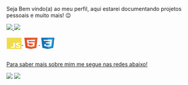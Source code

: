 Seja Bem vindo(a) ao meu perfil, aqui estarei documentando projetos pessoais e muito mais! 😉
 <div>
   <a href="">
   <img height="180em" src="https://github-readme-stats.vercel.app/api?username=Nlkolev&show_icons=true&theme=tokyonight&include_all_commits=true&count_private=true"/>
   <img height="180em" src="https://github-readme-stats.vercel.app/api/top-langs/?username=Nlkolev&layout=compact&langs_count=6&theme=tokyonight"/>
</div>

<div style="display: inline_block"><br>
  <img align="center" alt="Js" height="30" width="40" src="https://raw.githubusercontent.com/devicons/devicon/master/icons/javascript/javascript-plain.svg">
  <img align="center" alt="HTML" height="30" width="40" src="https://raw.githubusercontent.com/devicons/devicon/master/icons/html5/html5-original.svg">
  <img align="center" alt="CSS" height="30" width="40" src="https://raw.githubusercontent.com/devicons/devicon/master/icons/css3/css3-original.svg">
</div>
 
<br>
 
Para saber mais sobre mim me segue nas redes abaixo!
<div>
  <a href="https://www.instagram.com/_nikolev_/" target="_blank"><img src="https://img.shields.io/badge/-Instagram-%23E4405F?style=for-the-badge&logo=instagram&logoColor=white" target="_blank"></a>
  <a href = "mailto:contatoempregonicolas@gmail.com"><img src="https://img.shields.io/badge/-Gmail-%23333?style=for-the-badge&logo=gmail&logoColor=white" target="_blank"></a>
